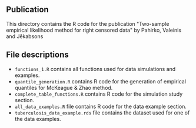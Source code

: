## Publication

This directory contains the R code for the publication "Two-sample empirical likelihood method for right censored data" by Pahirko, Valeinis and Jēkabsons

## File descriptions

* `functions_1.R` contains all functions used for data simulations and examples.
* `quantile_generation.R` contains R code for the generation of empirical quantiles for McKeague & Zhao method.
* `complete_table_functions.R` contains R code for the simulation study section.
* `all_data_examples.R` file contains R code for the data example section.
* `tuberculosis_data_example.rds` file contains the dataset used for one of the data examples.
